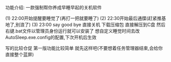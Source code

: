 功能介绍:
一款强制帮你养成早睡早起的关机软件

(1) 22:00开始提醒要睡觉了(再打一把就要睡了)
(2) 22:30开始最后通牒(赶紧推基地了,别浪了)
(3) 23:00 say good bye 直接关机
下载压缩包 直接解压到C盘 然后右键.bat文件以管理员身份运行就可以安装了
想自定义睡觉时间去改AutoSleep.exe.config的配置,下次开机后生效

写的比较仓促  第一版功能比较简单 就先这样吧(不要想着任务管理器结束,会给你直接整个蓝屏)

